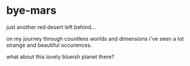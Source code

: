 # bye-mars
just another red desert left behind...

on my journey through countless worlds and dimensions i've seen a lot strange and beautiful occurences.

what about this lovely blueish planet there?
